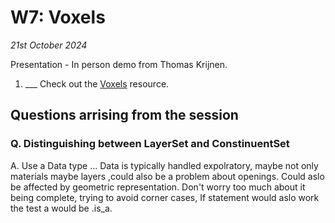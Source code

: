 # W7: Voxels

*21st October 2024*

Presentation - In person demo from Thomas Krijnen.

1. ___ Check out the [Voxels](/Concepts/Voxel) resource.

## Questions arrising from the session

### Q. Distinguishing between LayerSet and ConstinuentSet
A. Use a Data type ... Data is typically handled expolratory, maybe not only materials maybe layers ,could also be a problem about openings. Could aslo be affected by geometric representation. Don't worry too much about it being complete, trying to avoid corner cases, If statement would aslo work
the test a would be .is_a. 

### 
<!--
TOOL IFC.js / IfcOpenShell
1. ___ Meta Draw - [SVG]
3. ___ [IFC.js](/Concepts/IFC.js)

### In Class Activity
* [SVG] Drawing Exercise


[SVG]: /Concepts/SVG
-->
